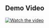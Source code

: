 ## Demo Video
[![Watch the video](https://img.youtube.com/vi/9s3FDvzxRog/default.jpg
)](https://youtu.be/9s3FDvzxRog)

